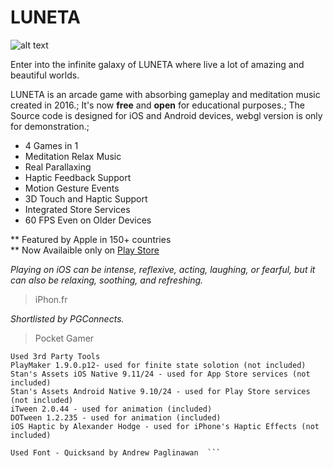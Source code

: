 # LUNETA

![alt text](https://github.com/markaelie/luneta/Various/luneta_logo.png?raw=true)

Enter into the infinite galaxy of LUNETA where live a lot of amazing and beautiful worlds.

LUNETA is an arcade game with absorbing gameplay and meditation music created in 2016.;
It's now **free** and **open** for educational purposes.;
The Source code is designed for iOS and Android devices, webgl version is only for demonstration.;

- 4 Games in 1
- Meditation Relax Music
- Real Parallaxing
- Haptic Feedback Support
- Motion Gesture Events
- 3D Touch and Haptic Support
- Integrated Store Services
- 60 FPS Even on Older Devices

** Featured by Apple in 150+ countries  
** Now Availaible only on [Play Store](https://play.google.com/store/apps/details?id=com.markhunanyan.luneta)




_Playing on iOS can be intense, reflexive, acting, laughing, or fearful, but it can also be relaxing, soothing, and refreshing._
>iPhon.fr

_Shortlisted by PGConnects._
>Pocket Gamer






 
```Unity version 2018.4.27f1  
Used 3rd Party Tools  
PlayMaker 1.9.0.p12- used for finite state solotion (not included)  
Stan's Assets iOS Native 9.11/24 - used for App Store services (not included)  
Stan's Assets Android Native 9.10/24 - used for Play Store services (not included)  
iTween 2.0.44 - used for animation (included)  
DOTween 1.2.235 - used for animation (included)  
iOS Haptic by Alexander Hodge - used for iPhone's Haptic Effects (not included)  

Used Font - Quicksand by Andrew Paglinawan  ```
